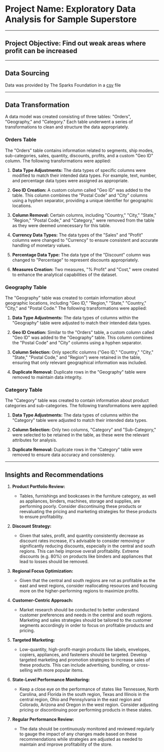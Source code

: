 # Project Name: Exploratory Data Analysis for Sample Superstore
________________________________________
## Project Objective: Find out weak areas where profit can be increased
________________________________________
## Data Sourcing
Data was provided by The Sparks Foundation in a [csv](https://bit.ly/3i4rbWl) file
________________________________________
## Data Transformation



A data model was created consisting of three tables: "Orders", "Geography," and "Category." Each table underwent a series of transformations to clean and structure the data appropriately.
### Orders Table 

The "Orders" table contains information related to segments, ship modes, sub-categories, sales, quantity, discounts, profits, and a custom "Geo ID" column. The following transformations were applied:

1. **Data Type Adjustments:** The data types of specific columns were modified to match their intended data types. For example, text, number, and percentage data types were assigned as appropriate.

2. **Geo ID Creation:** A custom column called "Geo ID" was added to the table. This column combines the "Postal Code" and "City" columns using a hyphen separator, providing a unique identifier for geographic locations.

3. **Column Removal:** Certain columns, including "Country," "City," "State," "Region," "Postal Code," and "Category," were removed from the table as they were deemed unnecessary for this table.

4. **Currency Data Types:** The data types of the "Sales" and "Profit" columns were changed to "Currency" to ensure consistent and accurate handling of monetary values.

5. **Percentage Data Type:** The data type of the "Discount" column was changed to "Percentage" to represent discounts appropriately.

6. **Measures Creation:** Two measures, "% Profit" and "Cost," were created to enhance the analytical capabilities of the dataset.

### Geography Table 

The "Geography" table was created to contain information about geographic locations, including "Geo ID," "Region," "State," "Country," "City," and "Postal Code." The following transformations were applied:

1. **Data Type Adjustments:** The data types of columns within the "Geography" table were adjusted to match their intended data types.

2. **Geo ID Creation:** Similar to the "Orders" table, a custom column called "Geo ID" was added to the "Geography" table. This column combines the "Postal Code" and "City" columns using a hyphen separator.

3. **Column Selection:** Only specific columns ("Geo ID," "Country," "City," "State," "Postal Code," and "Region") were retained in the table, ensuring that only relevant geographical information was included.

4. **Duplicate Removal:** Duplicate rows in the "Geography" table were removed to maintain data integrity.

### Category Table 

The "Category" table was created to contain information about product categories and sub-categories. The following transformations were applied:

1. **Data Type Adjustments:** The data types of columns within the "Category" table were adjusted to match their intended data types.

2. **Column Selection:** Only two columns, "Category" and "Sub-Category," were selected to be retained in the table, as these were the relevant attributes for analysis.

3. **Duplicate Removal:** Duplicate rows in the "Category" table were removed to ensure data accuracy and consistency.

________________________________________
## Insights and Recommendations

1. **Product Portfolio Review:**
   - Tables, furnishings and bookcases in the furniture category, as well as appliances, binders, machines, storage and supplies, are performing poorly. Consider discontinuing these products or reevaluating the pricing and marketing strategies for these products to ensure profitability.

1. **Discount Strategy:**
   - Given that sales, profit, and quantity consistently decrease as discount rates increase, it's advisable to consider removing or significantly reducing discounts, especially in the central and south regions. This can help improve overall profitability. Extreme discounts (e.g. 80%) on products like binders and appliances that lead to losses should be removed.
3. **Regional Focus Optimization:**
   - Given that the central and south regions are not as profitable as the east and west regions, consider reallocating resources and focusing more on the higher-performing regions to maximize profits.
7. **Customer-Centric Approach:**
   - Market research should be conducted to better understand customer preferences and needs in the central and south regions. Marketing and sales strategies should be tailored to the customer segments accordingly in order to focus on profitable products and pricing.

5. **Targeted Marketing:**
   - Low-quantity, high-profit-margin products like labels, envelopes, copiers, appliances, and fasteners should be targeted. Develop targeted marketing and promotion strategies to increase sales of these products. This can include advertising, bundling, or cross-selling with more popular items.


8. **State-Level Performance Monitoring:**
   - Keep a close eye on the performance of states like Tennessee, North Carolina, and Florida in the south region, Texas and Illinois in the central region, Ohio and Pennsylvania in the east region and Colorado, Arizona and Oregon in the west region. Consider adjusting pricing or discontinuing poor performing products in these states.

9. **Regular Performance Review:**
   - The data should be continuously monitored and reviewed regularly to gauge the impact of any changes made based on these recommendations while strategies are adjusted as needed to maintain and improve profitability of the store.

